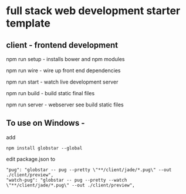 # full stack web development starter template

## client - frontend development

npm run setup - installs bower and npm modules

npm run wire - wire up front end dependencies

npm run start - watch live development server

npm run build - build static final files

npm run server - webserver see build static files


## To use on Windows -

add

    npm install globstar --global

edit package.json to

    "pug": "globstar -- pug --pretty \"**/client/jade/*.pug\" --out ./client/preview",
    "watch-pug": "globstar -- pug --pretty --watch \"**/client/jade/*.pug\" --out ./client/preview",

